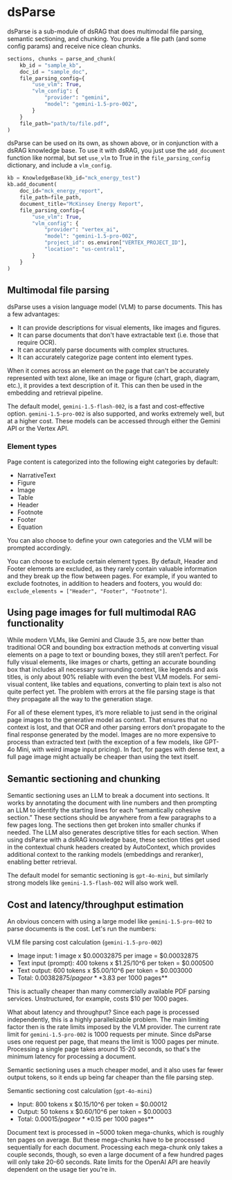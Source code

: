 # dsParse
dsParse is a sub-module of dsRAG that does multimodal file parsing, semantic sectioning, and chunking. You provide a file path (and some config params) and receive nice clean chunks.

```python
sections, chunks = parse_and_chunk(
    kb_id = "sample_kb",
    doc_id = "sample_doc",
    file_parsing_config={
        "use_vlm": True,
        "vlm_config": {
            "provider": "gemini",
            "model": "gemini-1.5-pro-002",
        }
    }
    file_path="path/to/file.pdf",
)
```

dsParse can be used on its own, as shown above, or in conjunction with a dsRAG knowledge base. To use it with dsRAG, you just use the `add_document` function like normal, but set `use_vlm` to True in the `file_parsing_config` dictionary, and include a `vlm_config`.

```python
kb = KnowledgeBase(kb_id="mck_energy_test")
kb.add_document(
    doc_id="mck_energy_report",
    file_path=file_path,
    document_title="McKinsey Energy Report",
    file_parsing_config={
        "use_vlm": True,
        "vlm_config": {
            "provider": "vertex_ai",
            "model": "gemini-1.5-pro-002",
            "project_id": os.environ["VERTEX_PROJECT_ID"],
            "location": "us-central1",
        }
    }
)
```

## Multimodal file parsing
dsParse uses a vision language model (VLM) to parse documents. This has a few advantages:
- It can provide descriptions for visual elements, like images and figures.
- It can parse documents that don't have extractable text (i.e. those that require OCR).
- It can accurately parse documents with complex structures.
- It can accurately categorize page content into element types.

When it comes across an element on the page that can't be accurately represented with text alone, like an image or figure (chart, graph, diagram, etc.), it provides a text description of it. This can then be used in the embedding and retrieval pipeline. 

The default model, `gemini-1.5-flash-002`, is a fast and cost-effective option. `gemini-1.5-pro-002` is also supported, and works extremely well, but at a higher cost. These models can be accessed through either the Gemini API or the Vertex API.

### Element types
Page content is categorized into the following eight categories by default:
- NarrativeText
- Figure
- Image
- Table
- Header
- Footnote
- Footer
- Equation

You can also choose to define your own categories and the VLM will be prompted accordingly.

You can choose to exclude certain element types. By default, Header and Footer elements are excluded, as they rarely contain valuable information and they break up the flow between pages. For example, if you wanted to exclude footnotes, in addition to headers and footers, you would do: `exclude_elements = ["Header", "Footer", "Footnote"]`.

## Using page images for full multimodal RAG functionality
While modern VLMs, like Gemini and Claude 3.5, are now better than traditional OCR and bounding box extraction methods at converting visual elements on a page to text or bounding boxes, they still aren’t perfect. For fully visual elements, like images or charts, getting an accurate bounding box that includes all necessary surrounding context, like legends and axis titles, is only about 90% reliable with even the best VLM models. For semi-visual content, like tables and equations, converting to plain text is also not quite perfect yet. The problem with errors at the file parsing stage is that they propagate all the way to the generation stage.

For all of these element types, it’s more reliable to just send in the original page images to the generative model as context. That ensures that no context is lost, and that OCR and other parsing errors don’t propagate to the final response generated by the model. Images are no more expensive to process than extracted text (with the exception of a few models, like GPT-4o Mini, with weird image input pricing). In fact, for pages with dense text, a full page image might actually be cheaper than using the text itself.

## Semantic sectioning and chunking
Semantic sectioning uses an LLM to break a document into sections. It works by annotating the document with line numbers and then prompting an LLM to identify the starting lines for each “semantically cohesive section.” These sections should be anywhere from a few paragraphs to a few pages long. The sections then get broken into smaller chunks if needed. The LLM also generates descriptive titles for each section. When using dsParse with a dsRAG knowledge base, these section titles get used in the contextual chunk headers created by AutoContext, which provides additional context to the ranking models (embeddings and reranker), enabling better retrieval.

The default model for semantic sectioning is `gpt-4o-mini`, but similarly strong models like `gemini-1.5-flash-002` will also work well.

## Cost and latency/throughput estimation
An obvious concern with using a large model like `gemini-1.5-pro-002` to parse documents is the cost. Let's run the numbers:

VLM file parsing cost calculation (`gemini-1.5-pro-002`)
- Image input: 1 image x $0.00032875 per image = $0.00032875
- Text input (prompt): 400 tokens x $1.25/10^6 per token = $0.000500
- Text output: 600 tokens x $5.00/10^6 per token = $0.003000
- Total: $0.00382875/page or **$3.83 per 1000 pages**

This is actually cheaper than many commercially available PDF parsing services. Unstructured, for example, costs $10 per 1000 pages.

What about latency and throughput? Since each page is processed independently, this is a highly parallelizable problem. The main limiting factor then is the rate limits imposed by the VLM provider. The current rate limit for `gemini-1.5-pro-002` is 1000 requests per minute. Since dsParse uses one request per page, that means the limit is 1000 pages per minute. Processing a single page takes around 15-20 seconds, so that's the minimum latency for processing a document.

Semantic sectioning uses a much cheaper model, and it also uses far fewer output tokens, so it ends up being far cheaper than the file parsing step.

Semantic sectioning cost calculation (`gpt-4o-mini`)
- Input: 800 tokens x $0.15/10^6 per token = $0.00012
- Output: 50 tokens x $0.60/10^6 per token = $0.00003
- Total: $0.00015/page or **$0.15 per 1000 pages**

Document text is processed in ~5000 token mega-chunks, which is roughly ten pages on average. But these mega-chunks have to be processed sequentially for each document. Processing each mega-chunk only takes a couple seconds, though, so even a large document of a few hundred pages will only take 20-60 seconds. Rate limits for the OpenAI API are heavily dependent on the usage tier you're in.
